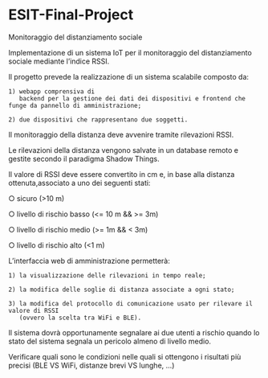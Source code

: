 # ESIT-Final-Project

Monitoraggio del distanziamento sociale

Implementazione di un sistema IoT per il monitoraggio del distanziamento sociale mediante
l’indice RSSI.

Il progetto prevede la realizzazione di un sistema scalabile composto da: 

	1) webapp comprensiva di
	   backend per la gestione dei dati dei dispositivi e frontend che funge da pannello di amministrazione; 

	2) due dispositivi che rappresentano due soggetti.

Il monitoraggio della distanza deve avvenire tramite rilevazioni RSSI.

Le rilevazioni della distanza vengono salvate in un database remoto e gestite secondo il paradigma
Shadow Things.

Il valore di RSSI deve essere convertito in cm e, in base alla distanza ottenuta,associato a uno dei
  seguenti stati:

○ sicuro (>10 m)

○ livello di rischio basso (<= 10 m && >= 3m)

○ livello di rischio medio (>= 1m && < 3m)

○ livello di rischio alto (<1 m)


L’interfaccia web di amministrazione permetterà: 

	1) la visualizzazione delle rilevazioni in tempo reale; 

	2) la modifica delle soglie di distanza associate a ogni stato; 

	3) la modifica del protocollo di comunicazione usato per rilevare il valore di RSSI 
	   (ovvero la scelta tra WiFi e BLE).


Il sistema dovrà opportunamente segnalare ai due utenti a rischio quando lo stato del sistema segnala un
pericolo almeno di livello medio.

Verificare quali sono le condizioni nelle quali si ottengono i risultati più precisi (BLE VS WiFi, distanze brevi
VS lunghe, …)
